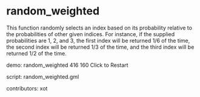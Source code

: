 random_weighted
===============

This function randomly selects an index based on its probability 
relative to the probabilities of other given indices. For instance,
if the supplied probabilities are 1, 2, and 3, the first index will
be returned 1/6 of the time, the second index will be returned 1/3
of the time, and the third index will be returned 1/2 of the time.

demo: random_weighted 416 160
Click to Restart

script: random_weighted.gml

contributors: xot
